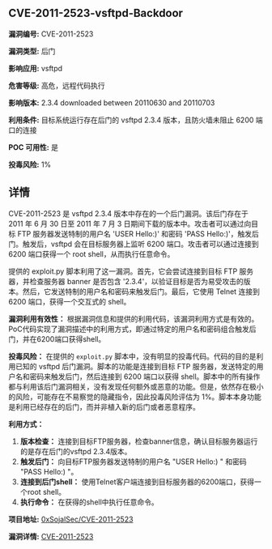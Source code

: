 ## CVE-2011-2523-vsftpd-Backdoor

**漏洞编号:** CVE-2011-2523

**漏洞类型:** 后门

**影响应用:** vsftpd

**危害等级:** 高危，远程代码执行

**影响版本:** 2.3.4 downloaded between 20110630 and 20110703

**利用条件:** 目标系统运行存在后门的 vsftpd 2.3.4 版本，且防火墙未阻止 6200 端口的连接

**POC 可用性:** 是

**投毒风险:** 1%

## 详情

CVE-2011-2523 是 vsftpd 2.3.4 版本中存在的一个后门漏洞。该后门存在于 2011 年 6 月 30 日至 2011 年 7 月 3 日期间下载的版本中。攻击者可以通过向目标 FTP 服务器发送特制的用户名 'USER Hello:)' 和密码 'PASS Hello:)'，触发后门。触发后，vsftpd 会在目标服务器上监听 6200 端口。攻击者可以通过连接到 6200 端口获得一个 root shell，从而执行任意命令。

提供的 exploit.py 脚本利用了这一漏洞。首先，它会尝试连接到目标 FTP 服务器，并检查服务器 banner 是否包含 '2.3.4'，以验证目标是否为易受攻击的版本。然后，它发送特制的用户名和密码来触发后门。最后，它使用 Telnet 连接到 6200 端口，获得一个交互式的 shell。

**漏洞利用有效性：**
根据漏洞信息和提供的利用代码，该漏洞利用方式是有效的。PoC代码实现了漏洞描述中的利用方式，即通过特定的用户名和密码组合触发后门，并在6200端口获得shell。

**投毒风险：**
在提供的 `exploit.py` 脚本中，没有明显的投毒代码。代码的目的是利用已知的 vsftpd 后门漏洞。脚本的功能是连接到目标 FTP 服务器，发送特定的用户名和密码来触发后门，然后连接到 6200 端口以获得 shell。脚本中的所有操作都与利用该后门漏洞相关，没有发现任何额外或恶意的功能。但是，依然存在极小的风险，可能存在不易察觉的隐藏指令，因此投毒风险评估为 1%。脚本本身功能是利用已经存在的后门，而并非植入新的后门或者恶意程序。

**利用方式：**
1.  **版本检查：** 连接到目标FTP服务器，检查banner信息，确认目标服务器运行的是存在后门的vsftpd 2.3.4版本。
2.  **触发后门：** 向目标FTP服务器发送特制的用户名 "USER Hello:)
" 和密码 "PASS Hello:)
"。
3.  **连接到后门shell：** 使用Telnet客户端连接到目标服务器的6200端口，获得一个root shell。
4.  **执行命令：** 在获得的shell中执行任意命令。

**项目地址:** [0xSojalSec/CVE-2011-2523](https://github.com/0xSojalSec/CVE-2011-2523)

**漏洞详情:** [CVE-2011-2523](https://nvd.nist.gov/vuln/detail/CVE-2011-2523)